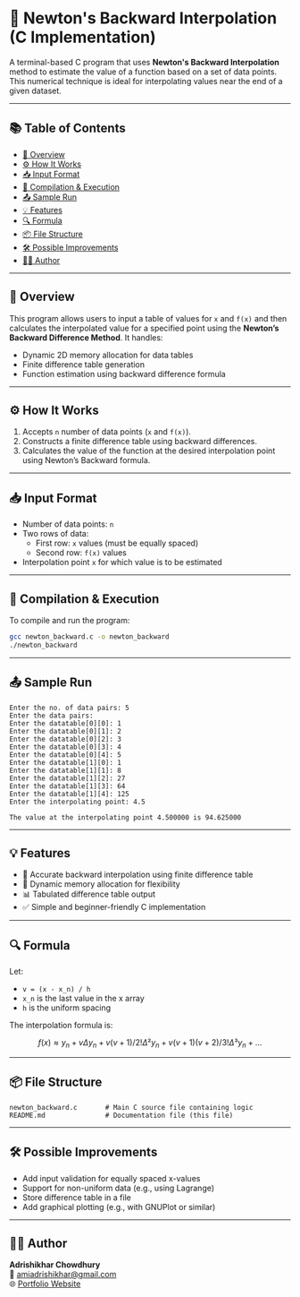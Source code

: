 # 📐 Newton's Backward Interpolation (C Implementation)

A terminal-based C program that uses **Newton's Backward Interpolation** method to estimate the value of a function based on a set of data points. This numerical technique is ideal for interpolating values near the end of a given dataset.

---

## 📚 Table of Contents

- [📌 Overview](#overview)
- [⚙️ How It Works](#how-it-works)
- [📥 Input Format](#input-format)
- [🚀 Compilation & Execution](#compilation--execution)
- [📤 Sample Run](#sample-run)
- [💡 Features](#features)
- [🔍 Formula](#formula)
- [📦 File Structure](#file-structure)
- [🛠️ Possible Improvements](#possible-improvements)
- [👨‍💻 Author](#author)

---

## 📌 Overview

This program allows users to input a table of values for `x` and `f(x)` and then calculates the interpolated value for a specified point using the **Newton’s Backward Difference Method**. It handles:

- Dynamic 2D memory allocation for data tables
- Finite difference table generation
- Function estimation using backward difference formula

---

## ⚙️ How It Works

1. Accepts `n` number of data points (`x` and `f(x)`).
2. Constructs a finite difference table using backward differences.
3. Calculates the value of the function at the desired interpolation point using Newton’s Backward formula.

---

## 📥 Input Format

- Number of data points: `n`
- Two rows of data:
  - First row: `x` values (must be equally spaced)
  - Second row: `f(x)` values
- Interpolation point `x` for which value is to be estimated

---

## 🚀 Compilation & Execution

To compile and run the program:

```bash
gcc newton_backward.c -o newton_backward
./newton_backward
```

---

## 📤 Sample Run

```
Enter the no. of data pairs: 5
Enter the data pairs:
Enter the datatable[0][0]: 1
Enter the datatable[0][1]: 2
Enter the datatable[0][2]: 3
Enter the datatable[0][3]: 4
Enter the datatable[0][4]: 5
Enter the datatable[1][0]: 1
Enter the datatable[1][1]: 8
Enter the datatable[1][2]: 27
Enter the datatable[1][3]: 64
Enter the datatable[1][4]: 125
Enter the interpolating point: 4.5

The value at the interpolating point 4.500000 is 94.625000
```

---

## 💡 Features

- 🧮 Accurate backward interpolation using finite difference table
- 🔁 Dynamic memory allocation for flexibility
- 📊 Tabulated difference table output
- ✅ Simple and beginner-friendly C implementation

---

## 🔍 Formula

Let:  
- `v = (x - x_n) / h`  
- `x_n` is the last value in the x array  
- `h` is the uniform spacing

The interpolation formula is:

```math
f(x) ≈ y_n + vΔy_n + v(v+1)/2! Δ²y_n + v(v+1)(v+2)/3! Δ³y_n + ...
```

---

## 📦 File Structure

```
newton_backward.c       # Main C source file containing logic
README.md               # Documentation file (this file)
```

---

## 🛠️ Possible Improvements

- Add input validation for equally spaced x-values
- Support for non-uniform data (e.g., using Lagrange)
- Store difference table in a file
- Add graphical plotting (e.g., with GNUPlot or similar)

---

## 👨‍💻 Author

**Adrishikhar Chowdhury**  
📧 amiadrishikhar@gmail.com  
🌐 [Portfolio Website](https://adrishikharchowdhury.glitch.me)

